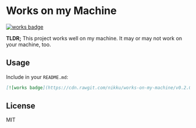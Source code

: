 # Works on my Machine

[![works badge](https://cdn.rawgit.com/nikku/works-on-my-machine/v0.2.0/badge.svg)](https://github.com/nikku/works-on-my-machine)

__TLDR;__ This project works well on my machine. It may or may not work on your machine, too.


## Usage

Include in your `README.md`:

```markdown
[![works badge](https://cdn.rawgit.com/nikku/works-on-my-machine/v0.2.0/badge.svg))(https://github.com/nikku/works-on-my-machine)
```


## License

MIT

